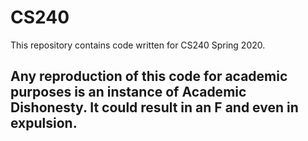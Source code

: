 # CS240

This repository contains code written for CS240 Spring 2020.


## Any reproduction of this code for academic purposes is an instance of Academic Dishonesty. It could result in an F and even in expulsion.
